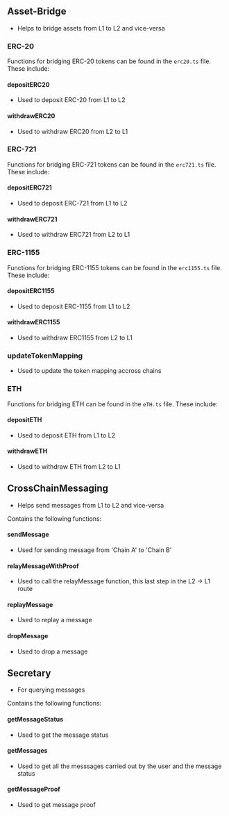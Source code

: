 ## Asset-Bridge
- Helps to bridge assets from L1 to L2 and vice-versa

### ERC-20

Functions for bridging ERC-20 tokens can be found in the `erc20.ts` file. These include:
#### depositERC20
- Used to deposit ERC-20 from L1 to L2

#### withdrawERC20
- Used to withdraw ERC20 from L2 to L1


### ERC-721

Functions for bridging ERC-721 tokens can be found in the `erc721.ts` file. These include: 
#### depositERC721
- Used to deposit ERC-721 from L1 to L2

#### withdrawERC721
- Used to withdraw ERC721 from L2 to L1

### ERC-1155

Functions for bridging ERC-1155 tokens can be found in the `erc1155.ts` file. These include: 
#### depositERC1155
- Used to deposit ERC-1155 from L1 to L2

#### withdrawERC1155
- Used to withdraw ERC1155 from L2 to L1

### updateTokenMapping
- Used to update the token mapping accross chains

### ETH

Functions for bridging ETH can be found in the `eTH.ts` file. These include: 
#### depositETH
- Used to deposit ETH from L1 to L2

#### withdrawETH
- Used to withdraw ETH from L2 to L1


## CrossChainMessaging 
- Helps send messages from L1 to L2 and vice-versa

Contains the following functions:
#### sendMessage
- Used for sending message from 'Chain A' to 'Chain B'

#### relayMessageWithProof
- Used to call the relayMessage function, this last step in the L2 -> L1 route

#### replayMessage
- Used to replay a message

#### dropMessage
- Used to drop a message

## Secretary 
- For querying messages

Contains the following functions:
#### getMessageStatus
- Used to get the message status

#### getMessages
- Used to get all the messsages carried out by the user and the message status

#### getMessageProof
- Used to get message proof